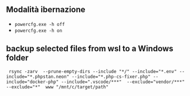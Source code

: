 ## Modalità ibernazione

- `powercfg.exe -h off`
- `powercfg.exe -h on`

## backup selected files from wsl to a Windows folder

``` rsync -zarv  --prune-empty-dirs --include "*/" --include="*.env" --include="*.phpstan.neon" --include="*.php-cs-fixer.php" --include="docker-php" --include=".vscode/***"  --exclude="vendor/***"  --exclude="*"  www "/mnt/c/target/path"```